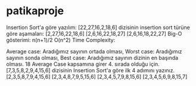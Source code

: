 # patikaproje
Insertion Sort'a göre yazılım:
[22,27,16,2,18,6] dizisinin insertion sort türüne göre aşamaları:
[2,27,16,22,18,6]
[2,6,16,22,18,27]
[2,6,16,18,22,27]
Big-O gösterimi: n(n+1)/2 O(n^2)
Time Complexity:

Average case: Aradığımız sayının ortada olması,
Worst case: Aradığımız sayının sonda olması,
Best case: Aradığımız sayının dizinin en başında olması. 
18 Average Case kapsamına girer 4. sırada olduğu için.
[7,3,5,8,2,9,4,15,6] dizisinin Insertion Sort'a göre ilk 4 adımını yazınız.
[2,3,5,8,7,9,4,15,6]
[2,3,4,8,7,9,5,15,6]
[2,3,4,5,7,9,8,15,6]
[2,3,4,5,6,9,8,15,7]
